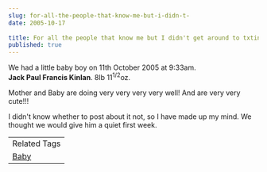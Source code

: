 ```yaml
---
slug: for-all-the-people-that-know-me-but-i-didn-t-
date: 2005-10-17
 
title: For all the people that know me but I didn't get around to txting last week
published: true
---
```

We had a little baby boy on 11th October 2005 at 9:33am.<br /><strong>Jack Paul Francis Kinlan</strong>. 8lb 11<sup>1/2</sup>oz.<p />Mother and Baby are doing very very very very well! And are very very cute!!!<p />I didn't know whether to post about it not, so I have made up my mind.  We thought we would give him a quiet first week.<p /><table class="TechnoratiHead TagHeader">
<tr><td>Related Tags</td></tr>
<tr class="Technorati"><td>
<a href="https://paul.kinlan.me/tags/Baby" class="Tag" rel="tag">Baby</a>
</td></tr>
</table>

